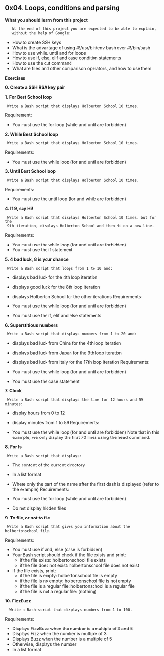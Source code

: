 ## 0x04. Loops, conditions and parsing

**What you should learn from this project**

       At the end of this project you are expected to be able to explain,
       without the help of Google:

* How to create SSH keys
* What is the advantage of using #!/usr/bin/env bash over #!/bin/bash
* How to use while, until and for loops
* How to use if, else, elif and case condition statements
* How to use the cut command
* What are files and other comparison operators, and how to use them

**Exercises**

**0. Create a SSH RSA key pair**

**1. For Best School loop**

     Write a Bash script that displays Holberton School 10 times.

Requirement:

* You must use the for loop (while and until are forbidden)

**2. While Best School loop**

     Write a Bash script that displays Holberton School 10 times.

Requirements:

* You must use the while loop (for and until are forbidden)

**3. Until Best School loop**

     Write a Bash script that displays Holberton School 10 times.

Requirements:

* You must use the until loop (for and while are forbidden)

**4. If 9, say Hi!**

     Write a Bash script that displays Holberton School 10 times, but for the
     9th iteration, displays Holberton School and then Hi on a new line.

Requirements:

* You must use the while loop (for and until are forbidden)
* You must use the if statement

**5. 4 bad luck, 8 is your chance**

     Write a Bash script that loops from 1 to 10 and:

* displays bad luck for the 4th loop iteration
* displays good luck for the 8th loop iteration
* displays Holberton School for the other iterations
Requirements:

* You must use the while loop (for and until are forbidden)
* You must use the if, elif and else statements

**6. Superstitious numbers**

     Write a Bash script that displays numbers from 1 to 20 and:

* displays bad luck from China for the 4th loop iteration
* displays bad luck from Japan for the 9th loop iteration
* displays bad luck from Italy for the 17th loop iteration
Requirements:

* You must use the while loop (for and until are forbidden)
* You must use the case statement

**7. Clock**

     Write a Bash script that displays the time for 12 hours and 59 minutes:

* display hours from 0 to 12
* display minutes from 1 to 59
Requirements:

* You must use the while loop (for and until are forbidden)
  Note that in this example, we only display the first 70 lines using the
  head command.

**8. For ls**

     Write a Bash script that displays:

* The content of the current directory
* In a list format
* Where only the part of the name after the first dash is displayed
  (refer to the example)
Requirements:

* You must use the for loop (while and until are forbidden)
* Do not display hidden files

**9. To file, or not to file**

     Write a Bash script that gives you information about the holbertonschool file.

Requirements:

* You must use if and, else (case is forbidden)
* Your Bash script should check if the file exists and print:
  * if the file exists: holbertonschool file exists
  * if the file does not exist: holbertonschool file does not exist
* If the file exists, print:
  * if the file is empty: holbertonschool file is empty
  * if the file is no empty: holbertonschool file is not empty
  * if the file is a regular file: holbertonschool is a regular file
  * if the file is not a regular file: (nothing)

**10. FizzBuzz**

      Write a Bash script that displays numbers from 1 to 100.

Requirements:

* Displays FizzBuzz when the number is a multiple of 3 and 5
* Displays Fizz when the number is multiple of 3
* Displays Buzz when the number is a multiple of 5
* Otherwise, displays the number
* In a list format
